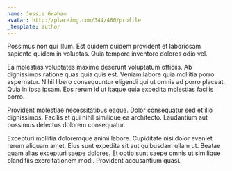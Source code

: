 ```yaml
---
name: Jessie Graham
avatar: http://placeimg.com/344/480/profile
_template: author
---
```

Possimus non qui illum. Est quidem quidem provident et laboriosam sapiente quidem in voluptas. Quia tempore inventore dolores odio vel.
  
Ea molestias voluptates maxime deserunt voluptatum officiis. Ab dignissimos ratione quas quia quis est. Veniam labore quia mollitia porro aspernatur. Nihil libero consequuntur eligendi qui ut omnis ad porro placeat. Quia in ipsa ipsam. Eos rerum id ut itaque quia expedita molestias facilis porro.
  
Provident molestiae necessitatibus eaque. Dolor consequatur sed et illo dignissimos. Facilis et qui nihil similique ea architecto. Laudantium aut possimus delectus dolorem consequatur.
  
Excepturi mollitia doloremque animi labore. Cupiditate nisi dolor eveniet rerum aliquam amet. Eius sunt expedita sit aut quibusdam ullam ut. Beatae quam alias excepturi saepe dolores. Et optio sunt saepe omnis ut similique blanditiis exercitationem modi. Provident accusantium quasi.
